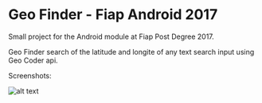 # Geo Finder - Fiap Android 2017
Small project for the Android module at Fiap Post Degree 2017.

Geo Finder search of the latitude and longite of any text search input using Geo Coder api.

Screenshots:

![alt text](https://s30.postimg.org/8wbxhan6p/main1.png "Tela 1") 
 
